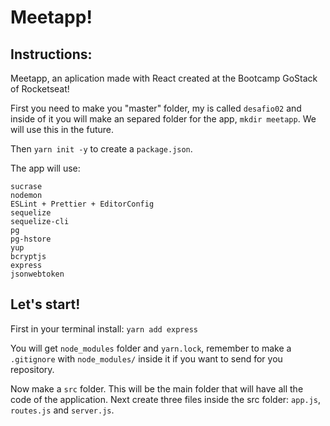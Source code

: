 # Meetapp!

## Instructions:

Meetapp, an aplication made with React created at the Bootcamp GoStack of Rocketseat!

First you need to make you "master" folder, my is called `desafio02` and inside of it you will make an separed folder for the app, `mkdir meetapp`. We will use this in the future.

Then `yarn init -y` to create a `package.json`.

The app will use:

```
sucrase
nodemon
ESLint + Prettier + EditorConfig
sequelize
sequelize-cli
pg
pg-hstore
yup
bcryptjs
express
jsonwebtoken
```

## Let's start!

First in your terminal install:
`yarn add express`

You will get `node_modules` folder and `yarn.lock`, remember to make a `.gitignore` with `node_modules/` inside it if you want to send for you repository.

Now make a `src` folder. This will be the main folder that will have all the code of the application. Next create three files inside the src folder: `app.js`, `routes.js` and `server.js`.
